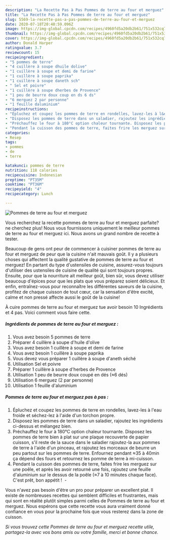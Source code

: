 ```yaml
---
description: "La Recette Pas à Pas Pommes de terre au four et merguez"
title: "La Recette Pas à Pas Pommes de terre au four et merguez"
slug: 5569-la-recette-pas-a-pas-pommes-de-terre-au-four-et-merguez
date: 2020-07-18T20:48:59.096Z
image: https://img-global.cpcdn.com/recipes/4960fd5a20db2b61/751x532cq70/pommes-de-terre-au-four-et-merguez-photo-principale-de-la-recette.jpg
thumbnail: https://img-global.cpcdn.com/recipes/4960fd5a20db2b61/751x532cq70/pommes-de-terre-au-four-et-merguez-photo-principale-de-la-recette.jpg
cover: https://img-global.cpcdn.com/recipes/4960fd5a20db2b61/751x532cq70/pommes-de-terre-au-four-et-merguez-photo-principale-de-la-recette.jpg
author: Donald Harper
ratingvalue: 3.7
reviewcount: 15
recipeingredient:
- "5 pommes de terre"
- "4 cuillère à soupe dhuile dolive"
- "1 cuillère à soupe et demi de farine"
- "1 cuillère à soupe paprika"
- "1 cuillère à soupe daneth sch"
- " Sel et poivre"
- "1 cuillère à soupe dherbes de Provence"
- "1 peu de beurre doux coup en ds 6 ds"
- "6 merguez 2 par personne"
- "1 feuille daluminium"
recipeinstructions:
- "Épluchez et coupez les pommes de terre en rondelles, lavez-les à l&#39;eau froide et séchez-lez à l&#39;aide d&#39;un torchon propre. ⁣"
- "Disposez les pommes de terre dans un saladier, rajoutez les ingrédients ci-dessus et mélangez bien. ⁣"
- "Préchauffez le four à 180°C option chaleur tournante. Disposez les pommes de terre bien à plat sur une plaque recouverte de papier cuisson, s&#39;il reste de la sauce dans le saladier rajoutez-la aux pommes de terre à l&#39;aide d&#39;un pinceau, et rajoutez les morceaux de beurre un peu partout sur les pommes de terre. Enfournez pendant ≈35 à 40min ça dépend des fours et retournez les pomme de terre à mi-cuisson."
- "Pendant la cuisson des pommes de terre, faites frire les merguez sur une poêle, et après les avoir retourné une fois, rajoutez une feuille d&#39;aluminium sur le dessus de la poêle (≈7 à 10 minutes chaque face). C&#39;est prêt, bon appétit ! ⁣ ⁣"
categories:
- Resep
tags:
- pommes
- de
- terre

katakunci: pommes de terre 
nutrition: 118 calories
recipecuisine: Indonesian
preptime: "PT35M"
cooktime: "PT36M"
recipeyield: "4"
recipecategory: Lunch

---
```



![Pommes de terre au four et merguez](https://img-global.cpcdn.com/recipes/4960fd5a20db2b61/751x532cq70/pommes-de-terre-au-four-et-merguez-photo-principale-de-la-recette.jpg)

Vous recherchez la recette pommes de terre au four et merguez parfaite? ne cherchez plus! Nous vous fournissons uniquement le meilleur pommes de terre au four et merguez ici. Nous avons un grand nombre de recette à tester.

Beaucoup de gens ont peur de commencer à cuisiner pommes de terre au four et merguez de peur que la cuisine n'ait mauvais goût. Il y a plusieurs choses qui affectent la qualité gustative de pommes de terre au four et merguez! En partant du type d'ustensiles de cuisine, assurez-vous toujours d'utiliser des ustensiles de cuisine de qualité qui sont toujours propres. Ensuite, pour que la nourriture ait meilleur goût, bien sûr, vous devez utiliser beaucoup d'épices pour que les plats que vous préparez soient délicieux. Et enfin, entraînez-vous pour reconnaître les différentes saveurs de la cuisine, profitez de chaque cuisson de tout cœur, car la sensation d'être excité, calme et non pressé affecte aussi le goût de la cuisine!

<!--inarticleads1-->

À cuire pommes de terre au four et merguez tue avoir besoin 10 Ingrédients et 4 pas. Voici comment vous faire cette.

##### Ingrédients de pommes de terre au four et merguez :

1. Vous avez besoin 5 pommes de terre
1. Préparer 4 cuillère à soupe d&#39;huile d&#39;olive
1. Vous avez besoin 1 cuillère à soupe et demi de farine
1. Vous avez besoin 1 cuillère à soupe paprika
1. Vous devez vous préparer 1 cuillère à soupe d&#39;aneth séché
1. Utilisation  Sel et poivre
1. Préparer 1 cuillère à soupe d&#39;herbes de Provence
1. Utilisation 1 peu de beurre doux coupé en dés (≈6 dés)
1. Utilisation 6 merguez (2 par personne)
1. Utilisation 1 feuille d&#39;aluminium




<!--inarticleads2-->

##### Pommes de terre au four et merguez pas à pas :

1. Épluchez et coupez les pommes de terre en rondelles, lavez-les à l&#39;eau froide et séchez-lez à l&#39;aide d&#39;un torchon propre. ⁣
1. Disposez les pommes de terre dans un saladier, rajoutez les ingrédients ci-dessus et mélangez bien. ⁣
1. Préchauffez le four à 180°C option chaleur tournante. Disposez les pommes de terre bien à plat sur une plaque recouverte de papier cuisson, s&#39;il reste de la sauce dans le saladier rajoutez-la aux pommes de terre à l&#39;aide d&#39;un pinceau, et rajoutez les morceaux de beurre un peu partout sur les pommes de terre. Enfournez pendant ≈35 à 40min ça dépend des fours et retournez les pomme de terre à mi-cuisson.
1. Pendant la cuisson des pommes de terre, faites frire les merguez sur une poêle, et après les avoir retourné une fois, rajoutez une feuille d&#39;aluminium sur le dessus de la poêle (≈7 à 10 minutes chaque face). C&#39;est prêt, bon appétit ! ⁣ - ⁣




<!--inarticleads1-->

<p>
Vous n'avez pas besoin d'être un pro pour préparer un excellent plat. Il existe de nombreuses recettes qui semblent difficiles et frustrantes, mais qui sont en réalité plutôt simples parmi celles de Pommes de terre au four et merguez. Nous espérons que cette recette vous aura vraiment donné confiance en vous pour la prochaine fois que vous resterez dans la zone de cuisson.
</p>

<p>
<i>Si vous trouvez cette Pommes de terre au four et merguez recette utile, partagez-la avec vos bons amis ou votre famille, merci et bonne chance.</i>
</p>
